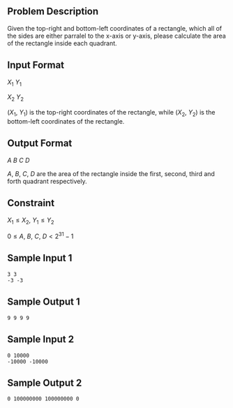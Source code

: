 ## Problem Description ##

Given the top-right and bottom-left coordinates of a rectangle, which all of the sides are either parralel to the x-axis or y-axis, please calculate the area of the rectangle inside each quadrant.

## Input Format ##

$X_{1}\text{ }Y_{1}$

$X_{2}\text{ }Y_{2}$

($X_{1}\text{, }Y_{1}$) is the top-right coordinates of the rectangle, while ($X_{2}\text{, }Y_{2}$) is the bottom-left coordinates of the rectangle.

## Output Format ##

$A\text{ }B\text{ }C\text{ }D$

$A\text{, }B\text{, }C\text{, }D$ are the area of the rectangle inside the first, second, third and forth quadrant respectively.

## Constraint ##

$X_{1} \leq X_{2}\text{, }Y_{1} \leq Y_{2}$

$0 \leq A\text{, }B\text{, }C\text{, }D < 2^{31} - 1$

## Sample Input 1 ##

```
3 3
-3 -3
```

## Sample Output 1 ##

```
9 9 9 9
```

## Sample Input 2 ##

```
0 10000
-10000 -10000
```

## Sample Output 2 ##

```
0 100000000 100000000 0
```
